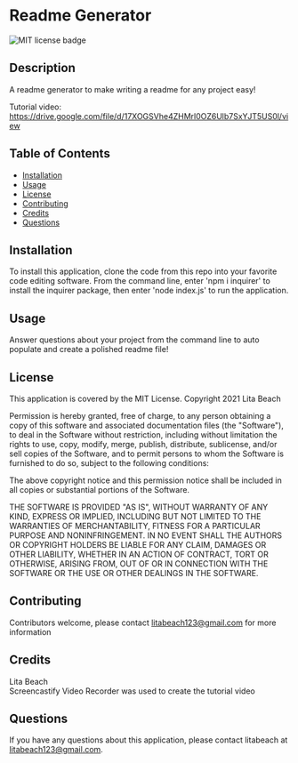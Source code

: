 # Readme Generator

![MIT license badge](https://img.shields.io/badge/License-MIT-blue)

## Description 

A readme generator to make writing a readme for any project easy!

Tutorial video: https://drive.google.com/file/d/17XOGSVhe4ZHMrl0OZ6Ulb7SxYJT5US0l/view

## Table of Contents

* [Installation](#installation)
* [Usage](#usage)
* [License](#license)
* [Contributing](#contributing)
* [Credits](#credits)
* [Questions](#questions)

## Installation

To install this application, clone the code from this repo into your favorite code editing software. From the command line, enter 'npm i inquirer' to install the inquirer package, then enter 'node index.js' to run the application. 

## Usage 

Answer questions about your project from the command line to auto populate and create a polished readme file!

## License

This application is covered by the MIT License. 
Copyright 2021 Lita Beach

Permission is hereby granted, free of charge, to any person obtaining a copy of this software and associated documentation files (the "Software"), to deal in the Software without restriction, including without limitation the rights to use, copy, modify, merge, publish, distribute, sublicense, and/or sell copies of the Software, and to permit persons to whom the Software is furnished to do so, subject to the following conditions:

The above copyright notice and this permission notice shall be included in all copies or substantial portions of the Software.

THE SOFTWARE IS PROVIDED "AS IS", WITHOUT WARRANTY OF ANY KIND, EXPRESS OR IMPLIED, INCLUDING BUT NOT LIMITED TO THE WARRANTIES OF MERCHANTABILITY, FITNESS FOR A PARTICULAR PURPOSE AND NONINFRINGEMENT. IN NO EVENT SHALL THE AUTHORS OR COPYRIGHT HOLDERS BE LIABLE FOR ANY CLAIM, DAMAGES OR OTHER LIABILITY, WHETHER IN AN ACTION OF CONTRACT, TORT OR OTHERWISE, ARISING FROM, OUT OF OR IN CONNECTION WITH THE SOFTWARE OR THE USE OR OTHER DEALINGS IN THE SOFTWARE.

## Contributing

Contributors welcome, please contact litabeach123@gmail.com for more information

## Credits

Lita Beach <br>
Screencastify Video Recorder was used to create the tutorial video

## Questions

If you have any questions about this application, please contact litabeach at litabeach123@gmail.com.
